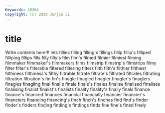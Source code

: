 ```yaml
---
Keywords: 20266
Copyright: (C) 2020 Junjie Li
---
```


# title

Write contents here!!!
lets 
fillies 
filling 
filling's 
fillings 
fillip 
fillip's 
filliped 
filliping
fillips 
fills 
filly 
filly's 
film 
film's 
filmed 
filmier 
filmiest 
filming
filmmaker 
filmmaker's 
filmmakers 
films 
filmstrip 
filmstrip's 
filmstrips 
filmy 
filter 
filter's
filterable 
filtered 
filtering 
filters 
filth 
filth's 
filthier 
filthiest 
filthiness 
filthiness's
filthy 
filtrable 
filtrate 
filtrate's 
filtrated 
filtrates 
filtrating 
filtration 
filtration's 
fin
fin's 
finagle 
finagled 
finagler 
finagler's 
finaglers 
finagles 
finagling 
final 
final's
finale 
finale's 
finales 
finalise 
finalised 
finalises 
finalising 
finalist 
finalist's 
finalists
finality 
finality's 
finally 
finals 
finance 
finance's 
financed 
finances 
financial 
financially
financier 
financier's 
financiers 
financing 
financing's 
finch 
finch's 
finches 
find 
find's
finder 
finder's 
finders 
finding 
finding's 
findings 
finds 
fine 
fine's 
fined
finely 
